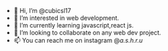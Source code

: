 - 👋 Hi, I’m @cubicsl17
- 👀 I’m interested in web development.
- 🌱 I’m currently learning javascript,react js.
- 💞️ I’m looking to collaborate on any web dev project.
- 📫 You can reach me on instagram @_a.s.h.r.u_

<!---
cubicsl17/cubicsl17 is a ✨ special ✨ repository because its `README.md` (this file) appears on your GitHub profile.
You can click the Preview link to take a look at your changes.
--->
